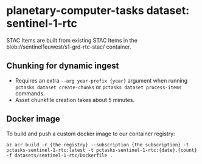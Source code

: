 # planetary-computer-tasks dataset: sentinel-1-rtc

STAC Items are built from existing STAC Items in the blob://sentinel1euwest/s1-grd-rtc-stac/ container.

## Chunking for dynamic ingest

- Requires an extra `--arg year-prefix {year}` argument when running `pctasks dataset create-chunks` or `pctasks dataset process-items` commands.
- Asset chunkfile creation takes about 5 minutes.

## Docker image

To build and push a custom docker image to our container registry:

```shell
az acr build -r {the registry} --subscription {the subscription} -t pctasks-sentinel-1-rtc:latest -t pctasks-sentinel-1-rtc:{date}.{count} -f datasets/sentinel-1-rtc/Dockerfile .
```
